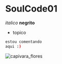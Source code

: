 # SoulCode01
*italico*
**negrito**
- topico
```bash
estou comentando
aqui :)
```

![capivara_flores](https://github.com/Jhomic/SoulCode01/assets/137514495/3881cb07-8036-4ad3-b687-b5839d0b0ca7)
